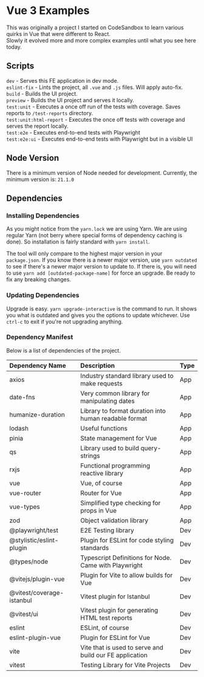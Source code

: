 # Vue 3 Examples
This was originally a project I started on CodeSandbox to learn various quirks in Vue that were different to React.  
Slowly it evolved more and more complex examples until what you see here today.

## Scripts
`dev` - Serves this FE application in dev mode.  
`eslint-fix` - Lints the project, all `.vue` and `.js` files. Will apply auto-fix.  
`build` - Builds the UI project.  
`preview` - Builds the UI project and serves it locally.  
`test:unit` - Executes a once off run of the tests with coverage. Saves reports to `/test-reports` directory.  
`test:unit:html-report` - Executes the once off tests with coverage and serves the report locally.  
`test:e2e` - Executes end-to-end tests with Playwright  
`test:e2e:ui` - Executes end-to-end tests with Playwright but in a visible UI  

## Node Version
There is a minimum version of Node needed for development. Currently, the minimum version is: `21.1.0`

## Dependencies
### Installing Dependencies
As you might notice from the `yarn.lock` we are using Yarn. We are using regular Yarn (not berry where special
forms of dependency caching is done). So installation is fairly standard with `yarn install`.

The tool will only compare to the highest major version in your `package.json`. If you know there is a newer
major version, use `yarn outdated` to see if there's a newer major version to update to. If there is, you will
need to use `yarn add [outdated-package-name]` for force an upgrade. Be ready to fix any breaking changes.

### Updating Dependencies
Upgrade is easy. `yarn upgrade-interactive` is the command to run. It shows you what is outdated and gives you
the options to update whichever. Use `ctrl-c` to exit if you're not upgrading anything.

### Dependency Manifest
Below is a list of dependencies of the project.

| Dependency Name           | Description                                             | Type |
|:--------------------------|:--------------------------------------------------------|:-----|
| axios                     | Industry standard library used to make requests         | App  |
| date-fns                  | Very common library for manipulating dates              | App  |
| humanize-duration         | Library to format duration into human readable format   | App  |
| lodash                    | Useful functions                                        | App  |
| pinia                     | State management for Vue                                | App  |
| qs                        | Library used to build query-strings                     | App  |
| rxjs                      | Functional programming reactive library                 | App  |
| vue                       | Vue, of course                                          | App  |
| vue-router                | Router for Vue                                          | App  |
| vue-types                 | Simplified type checking for props in Vue               | App  |
| zod                       | Object validation library                               | App  |
| @playwright/test          | E2E Testing library                                     | Dev  |
| @stylistic/eslint-plugin  | Plugin for ESLint for code styling standards            | Dev  |
| @types/node               | Typescript Definitions for Node. Came with Playwright   | Dev  |
| @vitejs/plugin-vue        | Plugin for Vite to allow builds for Vue                 | Dev  |
| @vitest/coverage-istanbul | Vitest plugin for Istanbul                              | Dev  |
| @vitest/ui                | Vitest plugin for generating HTML test reports          | Dev  |
| eslint                    | ESLint, of course                                       | Dev  |
| eslint-plugin-vue         | Plugin for ESLint for Vue                               | Dev  |
| vite                      | Vite that is used to serve and build our FE application | Dev  |
| vitest                    | Testing Library for Vite Projects                       | Dev  |

